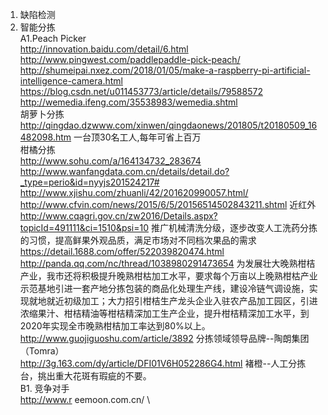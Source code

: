1. 缺陷检测
2. 智能分拣 \
A1.Peach Picker \
http://innovation.baidu.com/detail/6.html \
http://www.pingwest.com/paddlepaddle-pick-peach/ \
http://shumeipai.nxez.com/2018/01/05/make-a-raspberry-pi-artificial-intelligence-camera.html \
https://blog.csdn.net/u011453773/article/details/79588572 \
http://wemedia.ifeng.com/35538983/wemedia.shtml \
胡萝卜分拣 \
http://qingdao.dzwww.com/xinwen/qingdaonews/201805/t20180509_16482098.htm 一台顶30名工人,每年可省上百万 \
柑橘分拣 \
http://www.sohu.com/a/164134732_283674 \
http://www.wanfangdata.com.cn/details/detail.do?_type=perio&id=nyyjs201524217# \
http://www.xjishu.com/zhuanli/42/201620990057.html/ \
http://www.cfvin.com/news/2015/6/5/20156514502843211.shtml 近红外 \
http://www.cqagri.gov.cn/zw2016/Details.aspx?topicId=491111&ci=1510&psi=10 推广机械清洗分级，逐步改变人工洗药分拣的习惯，提高鲜果外观品质，满足市场对不同档次果品的需求 \
https://detail.1688.com/offer/522039820474.html \
http://panda.qq.com/nc/thread/1038980291473654 为发展壮大晚熟柑桔产业，我市还将积极提升晚熟柑枯加工水平，要求每个万亩以上晚熟柑枯产业示范基地引进一套产地分拣包装的商品化处理生产线，建设冷链气调设施，实现就地就近初级加工；大力招引柑桔生产龙头企业入驻农产品加工园区，引进浓缩果汁、柑桔精油等柑桔精深加工生产企业，提升柑桔精深加工水平，到2020年实现全市晚熟柑桔加工率达到80%以上。 \
http://www.guojiguoshu.com/article/3892 分拣领域领导品牌--陶朗集团（Tomra） \
http://3g.163.com/dy/article/DFI01V6H052286G4.html 褚橙--人工分拣台，挑出重大花斑有瑕疵的不要。\
B1. 竞争对手 \
http://www.r eemoon.com.cn/ \
